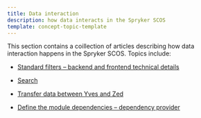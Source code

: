 ```yaml
---
title: Data interaction
description: how data interacts in the Spryker SCOS 
template: concept-topic-template
---
```


This section contains a coillection of articles describing how data interaction happens in the Spryker SCOS. Topics include:
* [Standard filters – backend and frontend technical details](/docs/scos/dev/back-end-development/data-manipulation/data-interaction/standard-filters-backend-and-frontend-technical-details.html)

* [Search](/docs/scos/dev/back-end-development/data-manipulation/data-interaction/search/search.html)

* [Transfer data between Yves and Zed](/docs/scos/dev/back-end-development/data-manipulation/data-interaction/transfer-data-between-yves-and-zed.html)

* [Define the module dependencies – dependency provider](/docs/scos/dev/back-end-development/data-manipulation/data-interaction/define-the-module-dependencies-dependency-provider.html)



